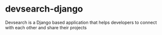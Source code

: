 # devsearch-django
Devsearch is a Django based application that helps developers to connect with each other and share their projects
